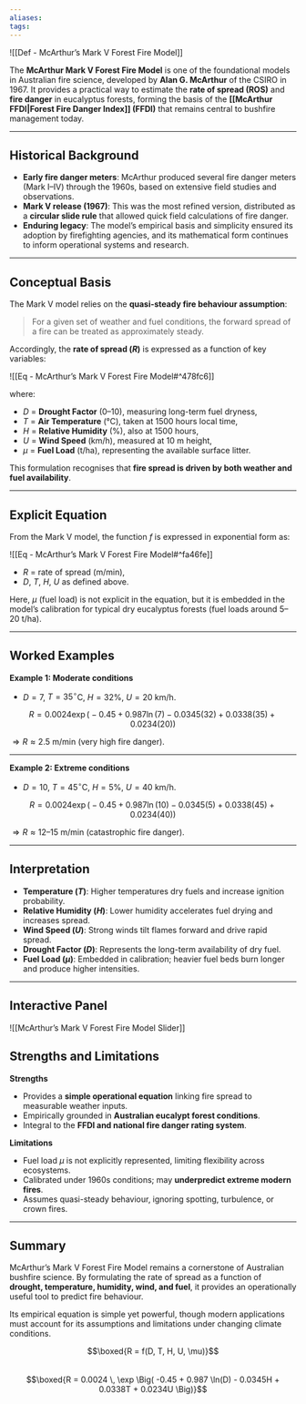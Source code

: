 ```yaml
---
aliases:
tags:
---
```


![[Def - McArthur’s Mark V Forest Fire Model]]

The **McArthur Mark V Forest Fire Model** is one of the foundational models in Australian fire science, developed by **Alan G. McArthur** of the CSIRO in 1967. It provides a practical way to estimate the **rate of spread (ROS)** and **fire danger** in eucalyptus forests, forming the basis of the **[[McArthur FFDI|Forest Fire Danger Index]] (FFDI)** that remains central to bushfire management today.

---

## Historical Background

- **Early fire danger meters**: McArthur produced several fire danger meters (Mark I–IV) through the 1960s, based on extensive field studies and observations.  
- **Mark V release (1967)**: This was the most refined version, distributed as a **circular slide rule** that allowed quick field calculations of fire danger.  
- **Enduring legacy**: The model’s empirical basis and simplicity ensured its adoption by firefighting agencies, and its mathematical form continues to inform operational systems and research.

---

## Conceptual Basis

The Mark V model relies on the **quasi-steady fire behaviour assumption**:  

> For a given set of weather and fuel conditions, the forward spread of a fire can be treated as approximately steady.

Accordingly, the **rate of spread ($R$)** is expressed as a function of key variables:

![[Eq - McArthur’s Mark V Forest Fire Model#^478fc6]]

where:  

- $D$ = **Drought Factor** (0–10), measuring long-term fuel dryness,  
- $T$ = **Air Temperature** (°C), taken at 1500 hours local time,  
- $H$ = **Relative Humidity** (%), also at 1500 hours,  
- $U$ = **Wind Speed** (km/h), measured at 10 m height,  
- $\mu$ = **Fuel Load** (t/ha), representing the available surface litter.  

This formulation recognises that **fire spread is driven by both weather and fuel availability**.

---

## Explicit Equation

From the Mark V model, the function $f$ is expressed in exponential form as:

![[Eq - McArthur’s Mark V Forest Fire Model#^fa46fe]]


- $R$ = rate of spread (m/min),  
- $D$, $T$, $H$, $U$ as defined above.  

Here, $\mu$ (fuel load) is not explicit in the equation, but it is embedded in the model’s calibration for typical dry eucalyptus forests (fuel loads around 5–20 t/ha).

---

## Worked Examples

**Example 1: Moderate conditions**  
- $D = 7$, $T = 35^\circ$C, $H = 32\%$, $U = 20$ km/h.  

$$
R = 0.0024 \exp \Big( -0.45 + 0.987 \ln(7) - 0.0345(32) + 0.0338(35) + 0.0234(20) \Big)
$$  

$\Rightarrow R \approx 2.5$ m/min (very high fire danger).

---

**Example 2: Extreme conditions**  
- $D = 10$, $T = 45^\circ$C, $H = 5\%$, $U = 40$ km/h.  

$$
R = 0.0024 \exp \Big( -0.45 + 0.987 \ln(10) - 0.0345(5) + 0.0338(45) + 0.0234(40) \Big)
$$  

$\Rightarrow R \approx 12$–15 m/min (catastrophic fire danger).  

---

## Interpretation

- **Temperature ($T$)**: Higher temperatures dry fuels and increase ignition probability.  
- **Relative Humidity ($H$)**: Lower humidity accelerates fuel drying and increases spread.  
- **Wind Speed ($U$)**: Strong winds tilt flames forward and drive rapid spread.  
- **Drought Factor ($D$)**: Represents the long-term availability of dry fuel.  
- **Fuel Load ($\mu$)**: Embedded in calibration; heavier fuel beds burn longer and produce higher intensities.  

---

## Interactive Panel

![[McArthur’s Mark V Forest Fire Model Slider]]
## Strengths and Limitations

**Strengths**  
- Provides a **simple operational equation** linking fire spread to measurable weather inputs.  
- Empirically grounded in **Australian eucalypt forest conditions**.  
- Integral to the **FFDI and national fire danger rating system**.  

**Limitations**  
- Fuel load $\mu$ is not explicitly represented, limiting flexibility across ecosystems.  
- Calibrated under 1960s conditions; may **underpredict extreme modern fires**.  
- Assumes quasi-steady behaviour, ignoring spotting, turbulence, or crown fires.  

---

## Summary

McArthur’s Mark V Forest Fire Model remains a cornerstone of Australian bushfire science. By formulating the rate of spread as a function of **drought, temperature, humidity, wind, and fuel**, it provides an operationally useful tool to predict fire behaviour.  

Its empirical equation is simple yet powerful, though modern applications must account for its assumptions and limitations under changing climate conditions.

$$\boxed{R = f(D, T, H, U, \mu)}$$  
$$\boxed{R = 0.0024 \, \exp \Big( -0.45 + 0.987 \ln(D) - 0.0345H + 0.0338T + 0.0234U \Big)}$$
